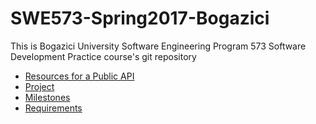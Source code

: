 # SWE573-Spring2017-Bogazici

This is Bogazici University Software Engineering Program 573 Software Development Practice course's git repository

- [Resources for a Public API](https://github.com/gokceyucel/SWE573-Spring2017-Bogazici/wiki/Resources)
- [Project](https://github.com/gokceyucel/SWE573-Spring2017-Bogazici/projects/1)
- [Milestones](https://github.com/gokceyucel/SWE573-Spring2017-Bogazici/milestones)
- [Requirements](https://github.com/gokceyucel/SWE573-Spring2017-Bogazici/wiki/Requirements)
